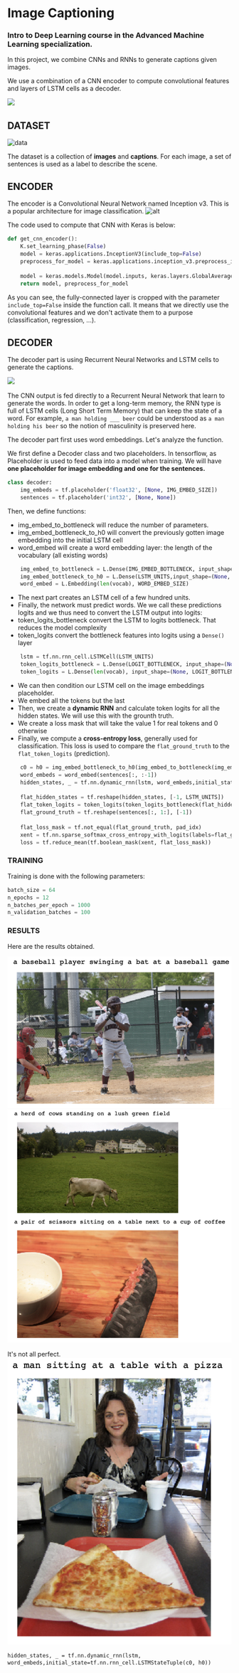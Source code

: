 # Image Captioning 

### Intro to Deep Learning course in the Advanced Machine Learning specialization.

In this project, we combine CNNs and RNNs to generate captions given images.

We use a combination of a CNN encoder to compute convolutional features and layers of LSTM cells as a decoder.

![](https://camo.githubusercontent.com/9a6daff6d4cf95592fc3d1871670d32a87b1bb9f/68747470733a2f2f6769746875622e636f6d2f6873652d616d6c2f696e74726f2d746f2d646c2f626c6f622f6d61737465722f7765656b362f696d616765732f656e636f6465725f6465636f6465722e706e673f7261773d31)


## DATASET
![data](https://miro.medium.com/max/1068/1*u5lzqQYD4LHrBTywNOkJng.png)

The dataset is a collection of **images** and **captions**.
For each image, a set of sentences is used as a label to describe the scene.

## ENCODER
The encoder is a Convolutional Neural Network named Inception v3.
This is a popular architecture for image classification.
![alt](https://camo.githubusercontent.com/07c3ce81fec6ae627177a56ad65d23297f58cdf7/68747470733a2f2f6769746875622e636f6d2f6873652d616d6c2f696e74726f2d746f2d646c2f626c6f622f6d61737465722f7765656b362f696d616765732f696e63657074696f6e76332e706e673f7261773d31)

The code used to compute that CNN with Keras is below:
```python
def get_cnn_encoder():
    K.set_learning_phase(False)
    model = keras.applications.InceptionV3(include_top=False)
    preprocess_for_model = keras.applications.inception_v3.preprocess_input

    model = keras.models.Model(model.inputs, keras.layers.GlobalAveragePooling2D()(model.output))
    return model, preprocess_for_model
```

As you can see, the fully-connected layer is cropped with the parameter `include_top=False` inside the function call.
It means that we directly use the convolutional features and we don't activate them to a purpose (classification, regression, ...).

## DECODER
The decoder part is using Recurrent Neural Networks and LSTM cells to generate the captions.

![](https://miro.medium.com/max/4744/1*ERwScS7k6IH3hZIJmGdHDg.png)

The CNN output is fed directly to a Recurrent Neural Network that learn to generate the words.
In order to get a long-term memory, the RNN type is full of LSTM cells (Long Short Term Memory) that can keep the state of a word. For example, ` a man holding ___ beer ` could be understood as ` a man holding his beer ` so the notion of masculinity is preserved here.

The decoder part first uses word embeddings.
Let's analyze the function.

We first define a Decoder class and two placeholders.
In tensorflow, as Placeholder is used to feed data into a model when training.
We will have **one placeholder for image embedding and one for the sentences.**
```python
class decoder:
    img_embeds = tf.placeholder('float32', [None, IMG_EMBED_SIZE])
    sentences = tf.placeholder('int32', [None, None])
```
Then, we define functions: 
* img_embed_to_bottleneck will reduce the number of parameters.
* img_embed_bottleneck_to_h0 will convert the previously gotten image embedding into the initial LSTM cell
* word_embed will create a word embedding layer: the length of the vocabulary (all existing words)

```python
    img_embed_to_bottleneck = L.Dense(IMG_EMBED_BOTTLENECK, input_shape=(None, IMG_EMBED_SIZE), activation='elu')
    img_embed_bottleneck_to_h0 = L.Dense(LSTM_UNITS,input_shape=(None, IMG_EMBED_BOTTLENECK),activation='elu')
    word_embed = L.Embedding(len(vocab), WORD_EMBED_SIZE)
```

* The next part creates an LSTM cell of a few hundred units.
* Finally, the network must predict words. We we call these predictions logits and we thus need to convert the LSTM output into logits:
* token_logits_bottleneck convert the LSTM to logits bottleneck. That reduces the model complexity
* token_logits convert the bottleneck features into logits using a `Dense()` layer

```python
    lstm = tf.nn.rnn_cell.LSTMCell(LSTM_UNITS)
    token_logits_bottleneck = L.Dense(LOGIT_BOTTLENECK, input_shape=(None, LSTM_UNITS), activation="elu")
    token_logits = L.Dense(len(vocab), input_shape=(None, LOGIT_BOTTLENECK))
```
* We can then condition our LSTM cell on the image embeddings placeholder.
* We embed all the tokens but the last
* Then, we create a **dynamic RNN** and calculate token logits for all the hidden states. We will use this with the grounth truth.
* We create a loss mask that will take the value 1 for real tokens and 0 otherwise
* Finally, we compute a **cross-entropy loss**, generally used for classification. This loss is used to compare the `flat_ground_truth` to the `flat_token_logits` (prediction).
```python
    c0 = h0 = img_embed_bottleneck_to_h0(img_embed_to_bottleneck(img_embeds))
    word_embeds = word_embed(sentences[:, :-1])
    hidden_states, _ = tf.nn.dynamic_rnn(lstm, word_embeds,initial_state=tf.nn.rnn_cell.LSTMStateTuple(c0, h0))

    flat_hidden_states = tf.reshape(hidden_states, [-1, LSTM_UNITS])
    flat_token_logits = token_logits(token_logits_bottleneck(flat_hidden_states))
    flat_ground_truth = tf.reshape(sentences[:, 1:], [-1])

    flat_loss_mask = tf.not_equal(flat_ground_truth, pad_idx)
    xent = tf.nn.sparse_softmax_cross_entropy_with_logits(labels=flat_ground_truth, logits=flat_token_logits)
    loss = tf.reduce_mean(tf.boolean_mask(xent, flat_loss_mask))
```

### TRAINING
Training is done with the following parameters:
```python
batch_size = 64
n_epochs = 12
n_batches_per_epoch = 1000
n_validation_batches = 100
```

### RESULTS
Here are the results obtained.

![](output/2.png)
![](output/3.png)

It's not all perfect.
![](output/1.png)

    hidden_states, _ = tf.nn.dynamic_rnn(lstm, word_embeds,initial_state=tf.nn.rnn_cell.LSTMStateTuple(c0, h0))
